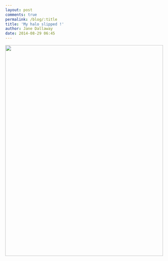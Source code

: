 ```yaml
---
layout: post
comments: true
permalink: /blog/:title
title: 'My halo slipped !'
author: Jane Dallaway
date: 2014-08-29 06:45
---
```


<div><a href="//static.skitters.dallaway.com/tp_IMG_20140829_064530.JPG"><img src="//static.skitters.dallaway.com/tp_thumb_IMG_20140829_064530.JPG" width="500" height="667"/></a></div>


  
      

